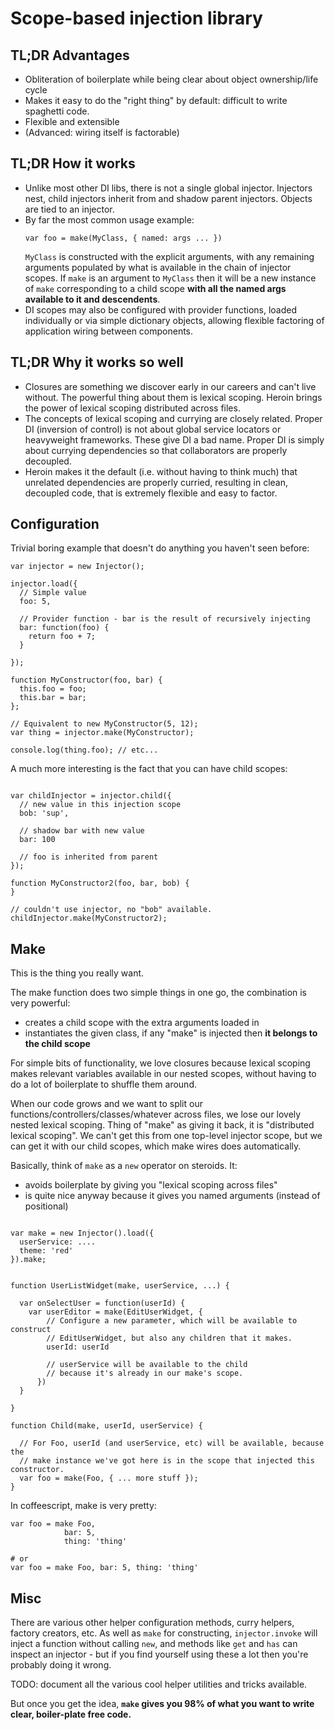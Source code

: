 Scope-based injection library
=============================

TL;DR Advantages
----------
- Obliteration of boilerplate while being clear about object ownership/life cycle
- Makes it easy to do the "right thing" by default: difficult to write spaghetti code.
- Flexible and extensible
- (Advanced: wiring itself is factorable)

TL;DR How it works
------------------
- Unlike most other DI libs, there is not a single global injector.  Injectors nest,
  child injectors inherit from and shadow parent injectors.  Objects are tied to an injector.
- By far the most common usage example:
    ```
    var foo = make(MyClass, { named: args ... })
    ```
  ```MyClass``` is constructed with the explicit arguments, with any remaining arguments
  populated by what is available in the chain of injector scopes.  If ```make``` is an
  argument to ```MyClass``` then it will be a new instance of ```make``` corresponding
  to a child scope **with all the named args available to it and descendents**.
- DI scopes may also be configured with provider functions, loaded individually or via
  simple dictionary objects, allowing flexible factoring of application wiring between
  components.

TL;DR Why it works so well
--------------------------
- Closures are something we discover early in our careers and can't live without.
  The powerful thing about them is lexical scoping.  Heroin brings the power of
  lexical scoping distributed across files.
- The concepts of lexical scoping and currying are closely related.  Proper DI
  (inversion of control) is not about global service locators or heavyweight frameworks.
  These give DI a bad name.  Proper DI is simply about currying dependencies
  so that collaborators are properly decoupled.
- Heroin makes it the default (i.e. without having to think much) that unrelated
  dependencies are properly curried, resulting in clean, decoupled code, that is
  extremely flexible and easy to factor.


Configuration
-------------

Trivial boring example that doesn't do anything you haven't seen before:

```
var injector = new Injector();

injector.load({
  // Simple value
  foo: 5,

  // Provider function - bar is the result of recursively injecting
  bar: function(foo) {
    return foo + 7;
  }

});

function MyConstructor(foo, bar) {
  this.foo = foo;
  this.bar = bar;
};

// Equivalent to new MyConstructor(5, 12);
var thing = injector.make(MyConstructor);

console.log(thing.foo); // etc...

```

A much more interesting is the fact that you can have child scopes:

```

var childInjector = injector.child({ 
  // new value in this injection scope
  bob: 'sup',

  // shadow bar with new value
  bar: 100 

  // foo is inherited from parent
});

function MyConstructor2(foo, bar, bob) {
}

// couldn't use injector, no "bob" available.
childInjector.make(MyConstructor2);

```

Make
----

This is the thing you really want.

The make function does two simple things in one go, the combination is very powerful:
- creates a child scope with the extra arguments loaded in
- instantiates the given class, if any "make" is injected then **it belongs to the child scope**

For simple bits of functionality, we love closures because lexical scoping makes relevant
variables available in our nested scopes, without having to do a lot of boilerplate to
shuffle them around.

When our code grows and we want to split our functions/controllers/classes/whatever across
files, we lose our lovely nested lexical scoping.  Thing of "make" as giving it back,
it is "distributed lexical scoping".  We can't get this from one top-level injector scope,
but we can get it with our child scopes, which make wires does automatically.

Basically, think of `make` as a `new` operator on steroids.  It:
- avoids boilerplate by giving you "lexical scoping across files"
- is quite nice anyway because it gives you named arguments (instead of positional)

```

var make = new Injector().load({
  userService: ....
  theme: 'red'
}).make;


function UserListWidget(make, userService, ...) {

  var onSelectUser = function(userId) {
    var userEditor = make(EditUserWidget, {
        // Configure a new parameter, which will be available to construct
        // EditUserWidget, but also any children that it makes.
        userId: userId

        // userService will be available to the child
        // because it's already in our make's scope.
      })
  }

}

function Child(make, userId, userService) {

  // For Foo, userId (and userService, etc) will be available, because the
  // make instance we've got here is in the scope that injected this constructor.
  var foo = make(Foo, { ... more stuff });
}

```

In coffeescript, make is very pretty:

```
var foo = make Foo,
            bar: 5,
            thing: 'thing'
            
# or
var foo = make Foo, bar: 5, thing: 'thing'
```


Misc
----

There are various other helper configuration methods, curry helpers, factory creators, etc.
As well as `make` for constructing, `injector.invoke` will inject a function without calling `new`,
and methods like `get` and `has` can inspect an injector - but if you find yourself using these
a lot then you're probably doing it wrong.

TODO: document all the various cool helper utilities and tricks available.

But once you get the idea, **`make` gives you 98% of what you want to write clear, boiler-plate free code.**


